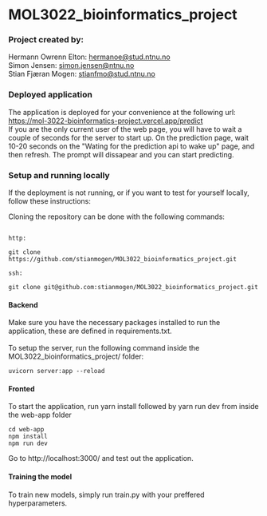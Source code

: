 # MOL3022_bioinformatics_project
 
### Project created by:
Hermann Owrenn Elton: hermanoe@stud.ntnu.no
<br>
Simon Jensen: simon.jensen@ntnu.no
<br>
Stian Fjæran Mogen: stianfmo@stud.ntnu.no

### Deployed application

The application is deployed for your convenience at the following url: https://mol-3022-bioinformatics-project.vercel.app/predict
<br>
If you are the only current user of the web page, you will have to wait a couple of seconds for the server to start up. On the prediction page, wait 10-20 seconds on the "Wating for the prediction api to wake up" page, and then refresh. The prompt will dissapear and you can start predicting. 

### Setup and running locally

If the deployment is not running, or if you want to test for yourself locally, follow these instructions: 

Cloning the repository can be done with the following commands: 
```angular2html

http:

git clone https://github.com/stianmogen/MOL3022_bioinformatics_project.git

ssh:

git clone git@github.com:stianmogen/MOL3022_bioinformatics_project.git
```

#### Backend 

Make sure you have the necessary packages installed to run the application, these are defined in requirements.txt. 
<br><br>
To setup the server, run the following command inside the MOL3022_bioinformatics_project/ folder: 
```angular2html
uvicorn server:app --reload
```

#### Fronted

To start the application, run yarn install followed by yarn run dev from inside the web-app folder
```angular2html
cd web-app
npm install
npm run dev
```
Go to http://localhost:3000/ and test out the application.

#### Training the model

To train new models, simply run train.py with your preffered hyperparameters. 
